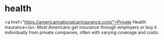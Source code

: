 # health
&lt;a href="https://americannationalcarinsurance.com/">Private Health Insurance&lt;/a>: Most Americans get insurance through employers or buy it individually from private companies, often with varying coverage and costs.
